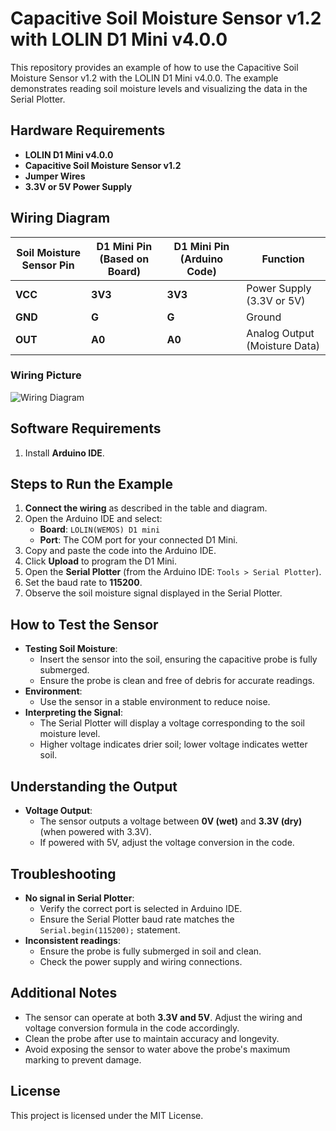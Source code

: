 # Capacitive Soil Moisture Sensor v1.2 with LOLIN D1 Mini v4.0.0

This repository provides an example of how to use the Capacitive Soil Moisture Sensor v1.2 with the LOLIN D1 Mini v4.0.0. The example demonstrates reading soil moisture levels and visualizing the data in the Serial Plotter.

## Hardware Requirements
- **LOLIN D1 Mini v4.0.0**
- **Capacitive Soil Moisture Sensor v1.2**
- **Jumper Wires**
- **3.3V or 5V Power Supply**

## Wiring Diagram

| **Soil Moisture Sensor Pin** | **D1 Mini Pin (Based on Board)** | **D1 Mini Pin (Arduino Code)** | **Function**          |
|------------------------------|-----------------------------------|--------------------------------|-----------------------|
| **VCC**                      | **3V3**                          | **3V3**                       | Power Supply (3.3V or 5V) |
| **GND**                      | **G**                            | **G**                         | Ground                |
| **OUT**                      | **A0**                           | **A0**                        | Analog Output (Moisture Data) |

### Wiring Picture

![Wiring Diagram](soil_moisture_wiring_diagram.png)

## Software Requirements
1. Install **Arduino IDE**.

## Steps to Run the Example
1. **Connect the wiring** as described in the table and diagram.
2. Open the Arduino IDE and select:
   - **Board**: `LOLIN(WEMOS) D1 mini`
   - **Port**: The COM port for your connected D1 Mini.
3. Copy and paste the code into the Arduino IDE.
4. Click **Upload** to program the D1 Mini.
5. Open the **Serial Plotter** (from the Arduino IDE: `Tools > Serial Plotter`).
6. Set the baud rate to **115200**.
7. Observe the soil moisture signal displayed in the Serial Plotter.

## How to Test the Sensor
- **Testing Soil Moisture**:
  - Insert the sensor into the soil, ensuring the capacitive probe is fully submerged.
  - Ensure the probe is clean and free of debris for accurate readings.
- **Environment**:
  - Use the sensor in a stable environment to reduce noise.
- **Interpreting the Signal**:
  - The Serial Plotter will display a voltage corresponding to the soil moisture level.
  - Higher voltage indicates drier soil; lower voltage indicates wetter soil.

## Understanding the Output
- **Voltage Output**:
  - The sensor outputs a voltage between **0V (wet)** and **3.3V (dry)** (when powered with 3.3V).
  - If powered with 5V, adjust the voltage conversion in the code.

## Troubleshooting
- **No signal in Serial Plotter**:
  - Verify the correct port is selected in Arduino IDE.
  - Ensure the Serial Plotter baud rate matches the `Serial.begin(115200);` statement.
- **Inconsistent readings**:
  - Ensure the probe is fully submerged in soil and clean.
  - Check the power supply and wiring connections.

## Additional Notes
- The sensor can operate at both **3.3V and 5V**. Adjust the wiring and voltage conversion formula in the code accordingly.
- Clean the probe after use to maintain accuracy and longevity.
- Avoid exposing the sensor to water above the probe's maximum marking to prevent damage.

## License
This project is licensed under the MIT License.

